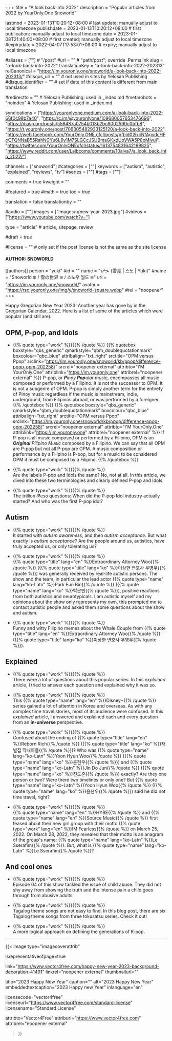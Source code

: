 +++
title = "A look back into 2022"
description = "Popular articles from 2022 by YourOnly.One Snoworld"

lastmod = 2023-01-13T10:20:12+08:00                 # last update; manually adjust to local timezone
publishdate = 2023-01-13T10:20:12+08:00             # first publication; manually adjust to local timezone
date = 2023-01-08T21:40:00+08:00                    # first created; manually adjust to local timezone
#expirydate = 2022-04-07T17:53:01+08:00              # expiry; manually adjust to local timezone

#aliases = [""]                                        # "/post"
#url = ""                                              # "path/post"; override .Permalink
slug = "a-look-back-into-2022"
translationKey = "a-look-back-into-2022-202313"
relCanonical = "https://im.youronly.one/snoworld/a-look-back-into-2022-202313/"
#disqus_url = ""                                       # not used in sites by Yelosan Publishing
#disquq_identifier = ""                                # set if date of this content is different from main translation

#redirectto = ""                                       # Yelosan Publishing: used in _index.md
#metarobots = "noindex"                                # Yelosan Publishing: used in _index.md

syndications = ["https://youronlyone.medium.com/a-look-back-into-2022-66f0c98b7a40", "https://c.im/@youronlyone/109680057653476696", "https://diasp.org/posts/556487a0754b013b2bc8002590c0bfb8", "https://t.youronly.one/post/706305482933125120/a-look-back-into-2022", "https://web.facebook.com/YourOnly.ONE.ofcl/posts/pfbid02ixcNfAgvdcHFoQTQNNaB55RahNCYu6L6v1M7SLGCcJSUBmaGKxdUoVWA5P8oMivul", "https://twitter.com/YourOnlyONEofcl/status/1613754831642189825", "https://www.reddit.com/user/Laibcoms/comments/10alva7/a_look_back_into_2022/"]

channels = ["snoworld"]
#categories = [""]
keywords = ["autism", "autistic", "explained", "reviews", "tv"]
#series = [""]
#tags = [""]

comments = true
#weight = ""

#featured = true
#math = true
toc = true

translation = false
translationby = ""

#audio = [""]
images = ["images/n/new-year-2023.jpg"]
#videos = ["https://www.youtube.com/watch?v="]

type = "article"                                             # article, sitepage, review

#draft = true

#license = ""                                          # only set if the post license is not the same as the site license

#### AUTHOR: SNOWORLD ####
[[authors]]
  person = "yuki"
  #id = ""
  name = "ᜌᜓᜃᜒ (雪亮 | 스노 | Yuki)"
  #name = "Snoworld ❄️ / 雪の世界 ❄️ / 스노우 월드 ❄️"
  url = "https://im.youronly.one/snoworld/"
  avatar = "https://rsc.youronly.one/img/y/snoworld-square.webp"
  #rel = "noopener"
+++

Happy Gregorian New Year 2023! Another year has gone by in the Gregorian Calendar, 2022. Here is a list of some of the articles which were popular (and still are).

<!--more-->

## OPM, P-pop, and Idols

- {{% quote type="work" %}}[](ppop-vs-opm){{% /quote %}}
{{% quotebox boxstyle="qbs_generic" qmarkstyle="qbm_doublequotationmark" boxcolour="qbc_blue" attribalign="txt_right" srctitle="OPM versus Ppop" srclink="https://im.youronly.one/snoworld/kb/ppop/difference-ppop-opm-202258/" srcrel="noopener external" attribto="I'M YourOnly.One" attriblink="https://im.youronly.one" attribrel="noopener external" %}}
P-pop, or ***P**inoy **Pop**ular music*, encompasses all music composed or performed by a Filipino. It is not the successor to OPM. It is not a subgenre of OPM. P-pop is simply another term for the entirety of Pinoy music regardless if the music is mainstream, indie, underground, from Filipinos abroad, or was performed by a foreigner.
{{% /quotebox %}}
{{% quotebox boxstyle="qbs_generic" qmarkstyle="qbm_doublequotationmark" boxcolour="qbc_blue" attribalign="txt_right" srctitle="OPM versus Ppop" srclink="https://im.youronly.one/snoworld/kb/ppop/difference-ppop-opm-202258/" srcrel="noopener external" attribto="I'M YourOnly.One" attriblink="https://im.youronly.one" attribrel="noopener external" %}}
If P-pop is all music composed or performed by a Filipino, OPM is an ***Original** Pilipino Music* composed by a Filipino. We can say that all OPM are P-pop but not all P-pop are OPM. A music composition or performance by a Filipino is P-pop, but for a music to be considered OPM it must be composed by a Filipino.
{{% /quotebox %}}

- {{% quote type="work" %}}[](ppop-vs-idols){{% /quote %}}\
  Are the labels P-pop and Idols the same? No, not at all. In this article, we dived into these two terminologies and clearly defined P-pop and Idols.

- {{% quote type="work" %}}[](ppop-idols){{% /quote %}}\
  The trillion-₱eso questions: When did the P-pop Idol industry actually started? And who was the first P-pop idol?

## Autism

- {{% quote type="work" %}}[](20220717-what-is-autism-acceptance){{% /quote %}}\
  It started with *autism awareness*, and then *autism acceptance*. But what exactly is *autism acceptance*? Are the people around us, autistics, have truly accepted us, or only tolerating us?

- {{% quote type="work" %}}[](20220920-extraordinary-attorney-woo-and-autism){{% /quote %}}\
  {{% quote type="title" lang="en" %}}Extraordinary Attorney Woo{{% /quote %}} ({{% quote type="title" lang="ko" %}}이상한 변호사 우영우{{% /quote %}}) was generally received by real-life autistic persons. The show and the team, in particular the lead actor {{% quote type="name" lang="ko-Latn" %}}Park Eun Bin{{% /quote %}} ({{% quote type="name" lang="ko" %}}박은빈{{% /quote %}}), positive reactions from both autistics and neurotypicals. I am autistic myself and my opinions about the show only represents my own, this prompted me to contact autistic people and asked them some questions about the show and autism.

- {{% quote type="work" %}}[](20220817-whale-couple-filipino-memes){{% /quote %}}\
  Funny and witty Filipino memes about the Whale Couple from {{% quote type="title" lang="en" %}}Extraordinary Attorney Woo{{% /quote %}} ({{% quote type="title" lang="ko" %}}이상한 변호사 우영우{{% /quote %}}).

## Explained

- {{% quote type="work" %}}[](20220211-all-of-us-are-dead-explained){{% /quote %}}\
  There were a lot of questions about this popular series. In this *explained* article, I tried to answer each question and explained why it was so.

- {{% quote type="work" %}}[](20220426-grid-explained){{% /quote %}}\
  This {{% quote type="name" lang="en" %}}Disney+{{% /quote %}} series gained a lot of attention in Korea and overseas. As with any complex time travel stories, most of its audience were confused. In this *explained* article, I answered and explained each and every question from an **in-universe** perspective.

- {{% quote type="work" %}}[](20221226-reborn-rich-explained){{% /quote %}}\
  Confused about the ending of {{% quote type="title" lang="en" %}}Reborn Rich{{% /quote %}} ({{% quote type="title" lang="ko" %}}재벌집 막내아들{{% /quote %}})? Who was {{% quote type="name" lang="ko-Latn" %}}Yoon Hyun Woo{{% /quote %}} ({{% quote type="name" lang="ko" %}}윤현우{{% /quote %}}) and {{% quote type="name" lang="ko-Latn" %}}Jin Do Jun{{% /quote %}} ({{% quote type="name" lang="ko" %}}진도준{{% /quote %}}) exactly? Are they one person or two? Were there two timelines or only one? But {{% quote type="name" lang="ko-Latn" %}}Yoon Hyun Woo{{% /quote %}} ({{% quote type="name" lang="ko" %}}윤현우{{% /quote %}}) said he did not time travel, right?

- {{% quote type="work" %}}[](20220329-le-sserafim-the-name){{% /quote %}}\
  {{% quote type="name" lang="en" %}}HYBE{{% /quote %}} and {{% quote type="name" lang="en" %}}Source Music{{% /quote %}} first teased about their new girl group with their motto {{% quote type="work" lang="en" %}}IM Fearless{{% /quote %}} on March 25, 2022. On March 28, 2022, they revealed that their motto is an anagram of the group's name: {{% quote type="name" lang="ko-Latn" %}}Le Sserafim{{% /quote %}}. But, what is {{% quote type="name" lang="ko-Latn" %}}Le Sserafim{{% /quote %}}?

## And cool ones

- {{% quote type="work" %}}[](20220914-the-law-cafe-episode-04){{% /quote %}}\
  Episode 04 of this show tackled the issue of child abuse. They did not shy away from showing the truth and the intense pain a child goes through from abusive adults.

- {{% quote type="work" %}}[](20220208-tagalog-tokusatsu-theme-songs){{% /quote %}}\
  Tagalog theme songs are not easy to find. In this blog post, there are six Tagalog theme songs from three tokusatsu series. Check it out!

- {{% quote type="work" %}}[](kpop-generations){{% /quote %}}\
  A more logical approach on defining the generations of K-pop.

---

{{< image
  type="imagecoverattrib"

  isrepresentativeofpage=true

  link="https://www.vector4free.com/happy-new-year-2023-background-decoration-41491"
  linkrel="noopener external"
  thumbnailurl=""

  title="2023 Happy New Year"
  caption=""
  alt="2023 Happy New Year"
  embeddedtextcaption="2023 Happy new Year"
  inlanguage="en"

  licensecode="vector4free"
  licenseurl="https://www.vector4free.com/standard-license"
  licensename="Standard License"

  attribto="Vector4Free"
  attriburl="https://www.vector4free.com"
  attribrel="noopener external"
>}}
